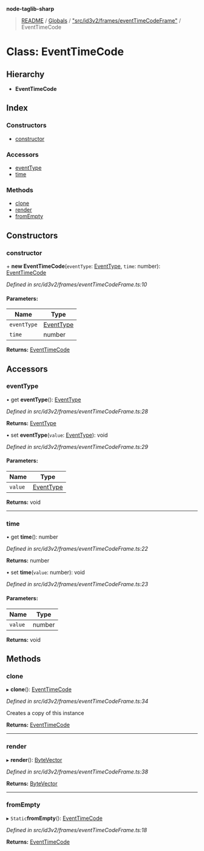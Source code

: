 **node-taglib-sharp**

> [README](../README.md) / [Globals](../globals.md) / ["src/id3v2/frames/eventTimeCodeFrame"](../modules/_src_id3v2_frames_eventtimecodeframe_.md) / EventTimeCode

# Class: EventTimeCode

## Hierarchy

* **EventTimeCode**

## Index

### Constructors

* [constructor](_src_id3v2_frames_eventtimecodeframe_.eventtimecode.md#constructor)

### Accessors

* [eventType](_src_id3v2_frames_eventtimecodeframe_.eventtimecode.md#eventtype)
* [time](_src_id3v2_frames_eventtimecodeframe_.eventtimecode.md#time)

### Methods

* [clone](_src_id3v2_frames_eventtimecodeframe_.eventtimecode.md#clone)
* [render](_src_id3v2_frames_eventtimecodeframe_.eventtimecode.md#render)
* [fromEmpty](_src_id3v2_frames_eventtimecodeframe_.eventtimecode.md#fromempty)

## Constructors

### constructor

\+ **new EventTimeCode**(`eventType`: [EventType](../enums/_src_id3v2_utiltypes_.eventtype.md), `time`: number): [EventTimeCode](_src_id3v2_frames_eventtimecodeframe_.eventtimecode.md)

*Defined in src/id3v2/frames/eventTimeCodeFrame.ts:10*

#### Parameters:

Name | Type |
------ | ------ |
`eventType` | [EventType](../enums/_src_id3v2_utiltypes_.eventtype.md) |
`time` | number |

**Returns:** [EventTimeCode](_src_id3v2_frames_eventtimecodeframe_.eventtimecode.md)

## Accessors

### eventType

• get **eventType**(): [EventType](../enums/_src_id3v2_utiltypes_.eventtype.md)

*Defined in src/id3v2/frames/eventTimeCodeFrame.ts:28*

**Returns:** [EventType](../enums/_src_id3v2_utiltypes_.eventtype.md)

• set **eventType**(`value`: [EventType](../enums/_src_id3v2_utiltypes_.eventtype.md)): void

*Defined in src/id3v2/frames/eventTimeCodeFrame.ts:29*

#### Parameters:

Name | Type |
------ | ------ |
`value` | [EventType](../enums/_src_id3v2_utiltypes_.eventtype.md) |

**Returns:** void

___

### time

• get **time**(): number

*Defined in src/id3v2/frames/eventTimeCodeFrame.ts:22*

**Returns:** number

• set **time**(`value`: number): void

*Defined in src/id3v2/frames/eventTimeCodeFrame.ts:23*

#### Parameters:

Name | Type |
------ | ------ |
`value` | number |

**Returns:** void

## Methods

### clone

▸ **clone**(): [EventTimeCode](_src_id3v2_frames_eventtimecodeframe_.eventtimecode.md)

*Defined in src/id3v2/frames/eventTimeCodeFrame.ts:34*

Creates a copy of this instance

**Returns:** [EventTimeCode](_src_id3v2_frames_eventtimecodeframe_.eventtimecode.md)

___

### render

▸ **render**(): [ByteVector](_src_bytevector_.bytevector.md)

*Defined in src/id3v2/frames/eventTimeCodeFrame.ts:38*

**Returns:** [ByteVector](_src_bytevector_.bytevector.md)

___

### fromEmpty

▸ `Static`**fromEmpty**(): [EventTimeCode](_src_id3v2_frames_eventtimecodeframe_.eventtimecode.md)

*Defined in src/id3v2/frames/eventTimeCodeFrame.ts:18*

**Returns:** [EventTimeCode](_src_id3v2_frames_eventtimecodeframe_.eventtimecode.md)
